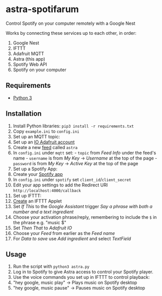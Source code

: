 # astra-spotifarum
Control Spotify on your computer remotely with a Google Nest

Works by connecting these services up to each other, in order:
1. Google Nest
2. IFTTT
2. Adafruit MQTT
3. Astra (this app)
4. Spotify Web API
5. Spotify on your computer

## Requirements

- [Python 3](https://www.python.org/downloads/)

## Installation

1. Install Python libraries: `pip3 install -r requirements.txt`
2. Copy `example.ini` to `config.ini`
3. Set up an MQTT topic:
  1. Set up an [IO Adafruit account](https://io.adafruit.com/)
  2. Create a new [feed](https://io.adafruit.com/kittsville/feeds) called `astra`
  3. In `config.ini` under `mqtt` set:
    - `topic` from _Feed Info_ under the feed's name
    - `username` is from _My Key_ -> _Username_ at the top of the page
    - `password` is from _My Key_ -> _Active Key_ at the top of the page
4. Set up a Spotify App:
  1. Create your [Spotify app](https://developer.spotify.com/dashboard)
  2. In `config.ini` under `spotify` set `client_id`/`client_secret`
  3. Edit your app settings to add the Redirect URI `http://localhost:4000/callback`
5. Set up IFTTT:
  1. [Create](https://ifttt.com/create) an IFTTT Applet
  2. Set _If This_ to the _Google Assistant_ trigger _Say a phrase with both a number and a text ingredient_
  3. Choose your activation phrase/reply, remembering to include the `$` in the phrase e.g. "music $"
  4. Set _Then That_ to _Adafruit IO_
  5. Choose your _Feed_ from earlier as the _Feed name_
  6. For _Data to save_ use _Add ingredient_ and select _TextField_

## Usage

1. Run the script with `python3 astra.py`
2. Log in to Spotify to give Astra access to control your Spotify player.
3. Use the voice commands you set up in IFTTT to control playback:
  1. "hey google, music play" -> Plays music on Spotify desktop
  2. "hey google, music pause" -> Pauses music on Spotify desktop
